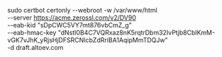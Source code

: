 sudo certbot certonly --webroot -w /var/www/html \
    --server https://acme.zerossl.com/v2/DV90 \
    --eab-kid "sDpCWC5VY7mt876vbCmZ_g" \
    --eab-hmac-key "dNstI0B4C7VQRxaz8nK5rqtrDbm32IvPtjb8CblKmM-vGK7vJhK_yRjsHjDFSRCNIcbZdRriBA1AqipMmTDQJw" \
    -d draft.altoev.com
